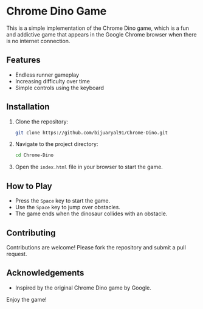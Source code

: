 # Chrome Dino Game

This is a simple implementation of the Chrome Dino game, which is a fun and addictive game that appears in the Google Chrome browser when there is no internet connection.

## Features

- Endless runner gameplay
- Increasing difficulty over time
- Simple controls using the keyboard

## Installation

1. Clone the repository:
    ```bash
    git clone https://github.com/bijuaryal91/Chrome-Dino.git
    ```
2. Navigate to the project directory:
    ```bash
    cd Chrome-Dino
    ```
3. Open the `index.html` file in your browser to start the game.

## How to Play

- Press the `Space` key to start the game.
- Use the `Space` key to jump over obstacles.
- The game ends when the dinosaur collides with an obstacle.

## Contributing

Contributions are welcome! Please fork the repository and submit a pull request.


## Acknowledgements

- Inspired by the original Chrome Dino game by Google.

Enjoy the game!